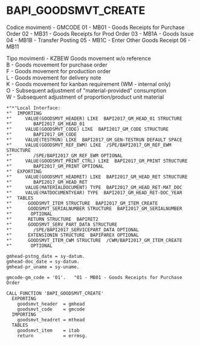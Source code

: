 <h1>BAPI_GOODSMVT_CREATE</h1>
Codice movimenti - GMCODE
 01 - MB01 - Goods Receipts for Purchase Order   
 02 - MB31 - Goods Receipts for Prod Order   
 03 - MB1A - Goods Issue   
 04 - MB1B - Transfer Posting   
 05 - MB1C - Enter Other Goods Receipt   
 06 - MB11   


Tipo movimenti - KZBEW 
      Goods movement w/o reference   
  B - Goods movement for purchase order   
  F - Goods movement for production order   
  L - Goods movement for delivery note   
  K - Goods movement for kanban requirement (WM - internal only)   
  O - Subsequent adjustment of "material-provided" consumption   
  W - Subsequent adjustment of proportion/product unit material   
  
```abap
*"*"Local Interface:
*"  IMPORTING
*"     VALUE(GOODSMVT_HEADER) LIKE  BAPI2017_GM_HEAD_01 STRUCTURE
*"        BAPI2017_GM_HEAD_01
*"     VALUE(GOODSMVT_CODE) LIKE  BAPI2017_GM_CODE STRUCTURE
*"        BAPI2017_GM_CODE
*"     VALUE(TESTRUN) LIKE  BAPI2017_GM_GEN-TESTRUN DEFAULT SPACE
*"     VALUE(GOODSMVT_REF_EWM) LIKE  /SPE/BAPI2017_GM_REF_EWM STRUCTURE
*"        /SPE/BAPI2017_GM_REF_EWM OPTIONAL
*"     VALUE(GOODSMVT_PRINT_CTRL) LIKE  BAPI2017_GM_PRINT STRUCTURE
*"        BAPI2017_GM_PRINT OPTIONAL
*"  EXPORTING
*"     VALUE(GOODSMVT_HEADRET) LIKE  BAPI2017_GM_HEAD_RET STRUCTURE
*"        BAPI2017_GM_HEAD_RET
*"     VALUE(MATERIALDOCUMENT) TYPE  BAPI2017_GM_HEAD_RET-MAT_DOC
*"     VALUE(MATDOCUMENTYEAR) TYPE  BAPI2017_GM_HEAD_RET-DOC_YEAR
*"  TABLES
*"      GOODSMVT_ITEM STRUCTURE  BAPI2017_GM_ITEM_CREATE
*"      GOODSMVT_SERIALNUMBER STRUCTURE  BAPI2017_GM_SERIALNUMBER
*"       OPTIONAL
*"      RETURN STRUCTURE  BAPIRET2
*"      GOODSMVT_SERV_PART_DATA STRUCTURE
*"        /SPE/BAPI2017_SERVICEPART_DATA OPTIONAL
*"      EXTENSIONIN STRUCTURE  BAPIPAREX OPTIONAL
*"      GOODSMVT_ITEM_CWM STRUCTURE  /CWM/BAPI2017_GM_ITEM_CREATE
*"       OPTIONAL

gmhead-pstng_date = sy-datum.
gmhead-doc_date = sy-datum.
gmhead-pr_uname = sy-uname.

gmcode-gm_code = '01'.   "01 - MB01 - Goods Receipts for Purchase Order

CALL FUNCTION 'BAPI_GOODSMVT_CREATE'
  EXPORTING
    goodsmvt_header  = gmhead
    goodsmvt_code    = gmcode
  IMPORTING
    goodsmvt_headret = mthead
  TABLES
    goodsmvt_item    = itab
    return           = errmsg.
```